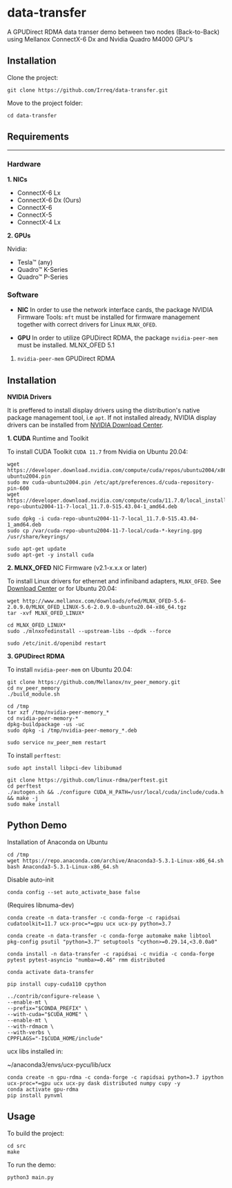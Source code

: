 # data-transfer

A GPUDirect RDMA data transer demo between two nodes (Back-to-Back) using Mellanox ConnectX-6 Dx and Nvidia Quadro M4000 GPU's



## Installation

Clone the project:

```
git clone https://github.com/Irreq/data-transfer.git
```

Move to the project folder:

```
cd data-transfer
```

## Requirements
---------------

### Hardware

**1. NICs**

* ConnectX-6 Lx
* ConnectX-6 Dx (Ours)
* ConnectX-6
* ConnectX-5
* ConnectX-4 Lx

**2. GPUs**

Nvidia:
* Tesla™ (any)
* Quadro™ K-Series
* Quadro™ P-Series


### Software

* **NIC** In order to use the network interface cards, the package NVIDIA Firmware Tools: `mft` must be installed for firmware management together with correct drivers for Linux `MLNX_OFED`.

* **GPU**
In order to utilize GPUDirect RDMA, the package `nvidia-peer-mem` must be installed.
MLNX_OFED 5.1

1) `nvidia-peer-mem` GPUDirect RDMA

## Installation

**NVIDIA Drivers**

It is preffered to install display drivers using the distribution's native package management tool, i.e `apt`. If not installed already, NVIDIA display drivers can be installed from [NVIDIA Download Center](https://www.nvidia.com/Download/index.aspx?lang=en-us).

**1. CUDA** Runtime and Toolkit

To install CUDA Toolkit `CUDA 11.7` from Nvidia on Ubuntu 20.04:

    wget https://developer.download.nvidia.com/compute/cuda/repos/ubuntu2004/x86_64/cuda-ubuntu2004.pin
    sudo mv cuda-ubuntu2004.pin /etc/apt/preferences.d/cuda-repository-pin-600
    wget https://developer.download.nvidia.com/compute/cuda/11.7.0/local_installers/cuda-repo-ubuntu2004-11-7-local_11.7.0-515.43.04-1_amd64.deb

    sudo dpkg -i cuda-repo-ubuntu2004-11-7-local_11.7.0-515.43.04-1_amd64.deb
    sudo cp /var/cuda-repo-ubuntu2004-11-7-local/cuda-*-keyring.gpg /usr/share/keyrings/

    sudo apt-get update
    sudo apt-get -y install cuda

**2. MLNX_OFED** NIC Firmware (v2.1-x.x.x or later)

To install Linux drivers for ethernet and infiniband adapters, `MLNX_OFED`. See [Download Center](https://network.nvidia.com/products/infiniband-drivers/linux/mlnx_ofed/) or for Ubuntu 20.04:

```
wget http://www.mellanox.com/downloads/ofed/MLNX_OFED-5.6-2.0.9.0/MLNX_OFED_LINUX-5.6-2.0.9.0-ubuntu20.04-x86_64.tgz
tar -xvf MLNX_OFED_LINUX*

cd MLNX_OFED_LINUX*
sudo ./mlnxofedinstall --upstream-libs --dpdk --force

sudo /etc/init.d/openibd restart
```

**3. GPUDirect RDMA**

To install `nvidia-peer-mem` on Ubuntu 20.04:

    git clone https://github.com/Mellanox/nv_peer_memory.git
    cd nv_peer_memory
    ./build_module.sh

    cd /tmp
    tar xzf /tmp/nvidia-peer-memory_*
    cd nvidia-peer-memory-*
    dpkg-buildpackage -us -uc
    sudo dpkg -i /tmp/nvidia-peer-memory_*.deb

    sudo service nv_peer_mem restart


To install `perftest`:

    sudo apt install libpci-dev libibumad

    git clone https://github.com/linux-rdma/perftest.git
    cd perftest
    ./autogen.sh && ./configure CUDA_H_PATH=/usr/local/cuda/include/cuda.h && make -j
    sudo make install


## Python Demo

Installation of Anaconda on Ubuntu

    cd /tmp
    wget https://repo.anaconda.com/archive/Anaconda3-5.3.1-Linux-x86_64.sh
    bash Anaconda3-5.3.1-Linux-x86_64.sh

Disable auto-init

    conda config --set auto_activate_base false

(Requires libnuma-dev)

    conda create -n data-transfer -c conda-forge -c rapidsai cudatoolkit=11.7 ucx-proc=*=gpu ucx ucx-py python=3.7

    conda create -n data-transfer -c conda-forge automake make libtool pkg-config psutil "python=3.7" setuptools "cython>=0.29.14,<3.0.0a0"

    conda install -n data-transfer -c rapidsai -c nvidia -c conda-forge pytest pytest-asyncio "numba>=0.46" rmm distributed

    conda activate data-transfer

    pip install cupy-cuda110 cpython

    ../contrib/configure-release \
    --enable-mt \
    --prefix="$CONDA_PREFIX" \
    --with-cuda="$CUDA_HOME" \
    --enable-mt \
    --with-rdmacm \
    --with-verbs \
    CPPFLAGS="-I$CUDA_HOME/include"



ucx libs installed in:

~/anaconda3/envs/ucx-pycu/lib/ucx


    conda create -n gpu-rdma -c conda-forge -c rapidsai python=3.7 ipython ucx-proc=*=gpu ucx ucx-py dask distributed numpy cupy -y
    conda activate gpu-rdma 
    pip install pynvml

## Usage

To build the project:

    cd src
    make

To run the demo:

    python3 main.py
